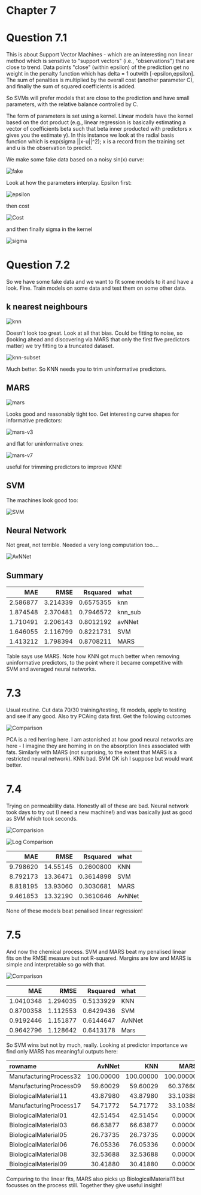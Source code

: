 # Chapter 7

# Question 7.1

This is about Support Vector Machines - which are an interesting non linear method which is sensitive to "support vectors" (i.e., "observations") that are close to trend. Data points "close" (within epsilon) of the prediction get no weight in the penalty function which has delta = 1 outwith [-epsilon,epsilon]. The sum of penalties is multiplied by the overall cost (another parameter C), and finally the sum of squared coefficients is added.

So SVMs will prefer models that are close to the prediction and have small parameters, with the relative balance controlled by C. 

The form of parameters is set using a kernel. Linear models have the kernel based on the dot product (e.g., linear regression is basically estimating a vector of coefficients beta such that beta inner producted with predictors x gives you the estimate y). In this instance we look at the radial basis function which is exp(sigma ||x-u||^2); x is a record from the training set and u is the observation to predict. 

We make some fake data based on a noisy sin(x) curve:

![fake](7.1/simPlot.png)

Look at how the parameters interplay. Epsilon first:

![epsilon](7.1/svm-e-inv.png)

then cost

![Cost](7.1/svm-c-inv.png)

and then finally sigma in the kernel

![sigma](7.1/svm-s-inv.png)

# Question 7.2 

So we have some fake data and we want to fit some models to it and have a look. Fine. Train models on some data and test them on some other data. 

## k nearest neighbours

![knn](7.2/knn-pred-plot.png)

Doesn't look too great. Look at all that bias. Could be fitting to noise, so (looking ahead and discovering via MARS that only the first five predictors matter) we try fitting to a truncated dataset.

![knn-subset](7.2/knn-subset-pred-plot.png)

Much better. So KNN needs you to trim uninformative predictors. 

## MARS

![mars](7.2/mars-pred-plot.png)

Looks good and reasonably tight too. Get interesting curve shapes for informative predictors:

![mars-v3](7.2/mars-var-3.png)

and flat for uninformative ones: 

![mars-v7](7.2/mars-var-7.png)

useful for trimming predictors to improve KNN!

## SVM

The machines look good too:

![SVM](7.2/svm-pred-plot.png)

## Neural Network

Not great, not terrible. Needed a very long computation too.... 

![AvNNet](7.2/av-nnet-pred-plot.png)

## Summary

|      MAE|     RMSE|  Rsquared|what    |
|--------:|--------:|---------:|:-------|
| 2.586877| 3.214339| 0.6575355|knn     |
| 1.874548| 2.370481| 0.7946572|knn_sub |
| 1.710491| 2.206143| 0.8012192|avNNet  |
| 1.646055| 2.116799| 0.8221731|SVM     |
| 1.413212| 1.798394| 0.8708211|MARS    |

Table says use MARS. Note how KNN got much better when removing uninformative predictors, to the point where it became competitive with SVM and averaged neural networks. 

# 7.3 

Usual routine. Cut data 70/30 training/testing, fit models, apply to testing and see if any good. Also try PCAing data first. Get the following outcomes 

![Comparison](7.3/comparison.png)

PCA is a red herring here. I am astonished at how good neural networks are here - I imagine they are homing in on the absorption lines associated with fats. Similarly with MARS (not surprising, to the extent that MARS is a restricted neural network). KNN bad. SVM OK ish I suppose but would want better.

# 7.4

Trying on permeability data. Honestly all of these are bad. Neural network took days to try out (I need a new machine!) and was basically just as good as SVM which took seconds. 

![Comparision](7.4/comparison.png)

![Log Comparison](7.4/comparison-log.png)

|      MAE|     RMSE|  Rsquared|what   |
|--------:|--------:|---------:|:------|
| 9.798620| 14.55145| 0.2600800|KNN    |
| 8.792173| 13.36471| 0.3614898|SVM    |
| 8.818195| 13.93060| 0.3030681|MARS   |
| 9.461853| 13.32190| 0.3610646|AvNNet |

None of these models beat penalised linear regression!

# 7.5

And now the chemical process. SVM and MARS beat my penalised linear fits on the RMSE measure but not R-squared. Margins are low and MARS is simple and interpretable so go with that. 

![Comparison](7.5/comparison.png)

|       MAE|     RMSE|  Rsquared|what   |
|---------:|--------:|---------:|:------|
| 1.0410348| 1.294035| 0.5133929|KNN    |
| 0.8700358| 1.112553| 0.6429436|SVM    |
| 0.9192446| 1.151877| 0.6144647|AvNNet |
| 0.9642796| 1.128642| 0.6413178|Mars   |

So SVM wins but not by much, really. Looking at predictor importance we find only MARS has meaningful outputs here:

|rowname                |    AvNNet|       KNN|      MARS|       SVM|
|:----------------------|---------:|---------:|---------:|---------:|
|ManufacturingProcess32 | 100.00000| 100.00000| 100.00000| 100.00000|
|ManufacturingProcess09 |  59.60029|  59.60029|  60.37660|  59.60029|
|BiologicalMaterial11   |  43.87980|  43.87980|  33.10388|  43.87980|
|ManufacturingProcess17 |  54.71772|  54.71772|  33.10388|  54.71772|
|BiologicalMaterial01   |  42.51454|  42.51454|   0.00000|  42.51454|
|BiologicalMaterial03   |  66.63877|  66.63877|   0.00000|  66.63877|
|BiologicalMaterial05   |  26.73735|  26.73735|   0.00000|  26.73735|
|BiologicalMaterial06   |  76.05336|  76.05336|   0.00000|  76.05336|
|BiologicalMaterial08   |  32.53688|  32.53688|   0.00000|  32.53688|
|BiologicalMaterial09   |  30.41880|  30.41880|   0.00000|  30.41880|

Comparing to the linear fits, MARS also picks up BiologicalMaterial11 but focusses on the process still. Together they give useful insight!

